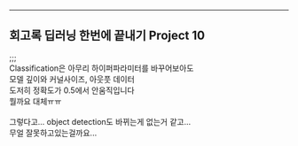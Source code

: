   
***
## 회고록 딥러닝 한번에 끝내기 Project 10<br/>
;;;<br/>
Classification은 아무리 하이퍼파라미터를 바꾸어보아도<br/>
모델 깊이와 커널사이즈, 아웃풋 데이터<br/>
도저히 정확도가 0.5에서 안움직입니다<br/>
뭘까요 대체ㅠㅠ<br/>
<br/>
그렇다고... object detection도 바뀌는게 없는거 같고...<br/>
무얼 잘못하고있는걸까요...<br/>
<br/>